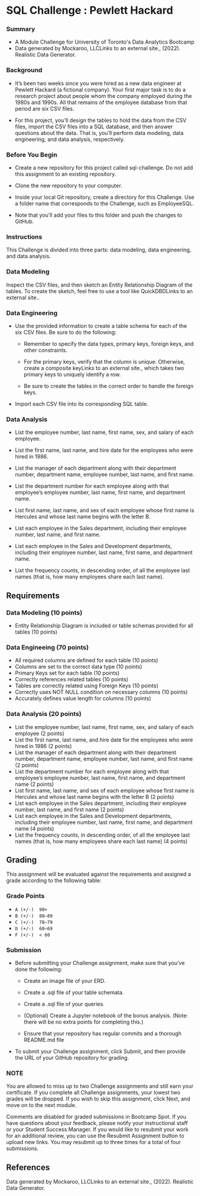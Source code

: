 # SQL Challenge : Pewlett Hackard
### Summary
* A Module Challenge for University of Toronto's Data Analytics Bootcamp
* Data generated by Mockaroo, LLCLinks to an external site., (2022). Realistic Data Generator.

### Background
* It’s been two weeks since you were hired as a new data engineer at Pewlett Hackard (a fictional company). Your first major task is to do a research project about people whom the company employed during the 1980s and 1990s. All that remains of the employee database from that period are six CSV files.

* For this project, you’ll design the tables to hold the data from the CSV files, import the CSV files into a SQL database, and then answer questions about the data. That is, you’ll perform data modeling, data engineering, and data analysis, respectively.

### Before You Begin
* Create a new repository for this project called sql-challenge. Do not add this assignment to an existing repository.

* Clone the new repository to your computer.

* Inside your local Git repository, create a directory for this Challenge. Use a folder name that corresponds to the Challenge, such as EmployeeSQL.

* Note that you’ll add your files to this folder and push the changes to GitHub.

### Instructions
This Challenge is divided into three parts: data modeling, data engineering, and data analysis.

### Data Modeling
Inspect the CSV files, and then sketch an Entity Relationship Diagram of the tables. To create the sketch, feel free to use a tool like QuickDBDLinks to an external site..

### Data Engineering
* Use the provided information to create a table schema for each of the six CSV files. Be sure to do the following:

  * Remember to specify the data types, primary keys, foreign keys, and other constraints.

  * For the primary keys, verify that the column is unique. Otherwise, create a composite keyLinks to an external site., which takes two primary keys to uniquely identify a row.

  * Be sure to create the tables in the correct order to handle the foreign keys.

* Import each CSV file into its corresponding SQL table.

### Data Analysis
* List the employee number, last name, first name, sex, and salary of each employee.

* List the first name, last name, and hire date for the employees who were hired in 1986.

* List the manager of each department along with their department number, department name, employee number, last name, and first name.

* List the department number for each employee along with that employee’s employee number, last name, first name, and department name.

* List first name, last name, and sex of each employee whose first name is Hercules and whose last name begins with the letter B.

* List each employee in the Sales department, including their employee number, last name, and first name.

* List each employee in the Sales and Development departments, including their employee number, last name, first name, and department name.

* List the frequency counts, in descending order, of all the employee last names (that is, how many employees share each last name).

## Requirements
### Data Modeling (10 points)
* Entity Relationship Diagram is included or table schemas provided for all tables (10 points)
### Data Engineeing (70 points)
* All required columns are defined for each table (10 points)
* Columns are set to the correct data type (10 points)
* Primary Keys set for each table (10 points)
* Correctly references related tables (10 points)
* Tables are correctly related using Foreign Keys (10 points)
* Correctly uses NOT NULL condition on necessary columns (10 points)
* Accurately defines value length for columns (10 points)
### Data Analysis (20 points)
* List the employee number, last name, first name, sex, and salary of each employee (2 points)
* List the first name, last name, and hire date for the employees who were hired in 1986 (2 points)
* List the manager of each department along with their department number, department name, employee number, last name, and first name (2 points)
* List the department number for each employee along with that employee’s employee number, last name, first name, and department name (2 points)
* List first name, last name, and sex of each employee whose first name is Hercules and whose last name begins with the letter B (2 points)
* List each employee in the Sales department, including their employee number, last name, and first name (2 points)
* List each employee in the Sales and Development departments, including their employee number, last name, first name, and department name (4 points)
* List the frequency counts, in descending order, of all the employee last names (that is, how many employees share each last name) (4 points)
## Grading
This assignment will be evaluated against the requirements and assigned a grade according to the following table:

### Grade Points
* `A (+/-)	90+`
* `B (+/-)	80–89`
* `C (+/-)	70–79`
* `D (+/-)	60–69`
* `F (+/-)	< 60`

### Submission
* Before submitting your Challenge assignment, make sure that you’ve done the following:

  * Create an image file of your ERD.

  * Create a .sql file of your table schemata.

  * Create a .sql file of your queries.

  * (Optional) Create a Jupyter notebook of the bonus analysis. (Note: there will be no extra points for completing this.)

  * Ensure that your repository has regular commits and a thorough README.md file

* To submit your Challenge assignment, click Submit, and then provide the URL of your GitHub repository for grading.

### NOTE
You are allowed to miss up to two Challenge assignments and still earn your certificate. If you complete all Challenge assignments, your lowest two grades will be dropped. If you wish to skip this assignment, click Next, and move on to the next module.

Comments are disabled for graded submissions in Bootcamp Spot. If you have questions about your feedback, please notify your instructional staff or your Student Success Manager. If you would like to resubmit your work for an additional review, you can use the Resubmit Assignment button to upload new links. You may resubmit up to three times for a total of four submissions.

## References
Data generated by Mockaroo, LLCLinks to an external site., (2022). Realistic Data Generator.
